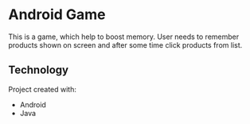 # Android Game
This is a game, which help to boost memory. User needs to remember products shown on screen and after some time click products from list.

## Technology
Project created with: 
* Android
* Java
